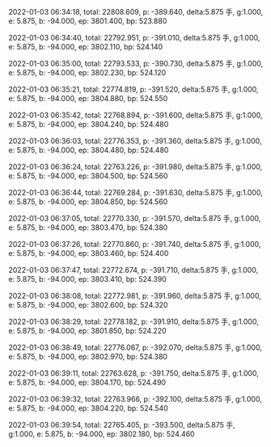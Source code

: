 2022-01-03 06:34:18, total: 22808.609, p: -389.640, delta:5.875 手, g:1.000, e: 5.875, b: -94.000, ep: 3801.400, bp: 523.880

2022-01-03 06:34:40, total: 22792.951, p: -391.010, delta:5.875 手, g:1.000, e: 5.875, b: -94.000, ep: 3802.110, bp: 524.140

2022-01-03 06:35:00, total: 22793.533, p: -390.730, delta:5.875 手, g:1.000, e: 5.875, b: -94.000, ep: 3802.230, bp: 524.120

2022-01-03 06:35:21, total: 22774.819, p: -391.520, delta:5.875 手, g:1.000, e: 5.875, b: -94.000, ep: 3804.880, bp: 524.550

2022-01-03 06:35:42, total: 22768.894, p: -391.600, delta:5.875 手, g:1.000, e: 5.875, b: -94.000, ep: 3804.240, bp: 524.480

2022-01-03 06:36:03, total: 22776.353, p: -391.360, delta:5.875 手, g:1.000, e: 5.875, b: -94.000, ep: 3804.480, bp: 524.480

2022-01-03 06:36:24, total: 22763.226, p: -391.980, delta:5.875 手, g:1.000, e: 5.875, b: -94.000, ep: 3804.500, bp: 524.560

2022-01-03 06:36:44, total: 22769.284, p: -391.630, delta:5.875 手, g:1.000, e: 5.875, b: -94.000, ep: 3804.850, bp: 524.560

2022-01-03 06:37:05, total: 22770.330, p: -391.570, delta:5.875 手, g:1.000, e: 5.875, b: -94.000, ep: 3803.470, bp: 524.380

2022-01-03 06:37:26, total: 22770.860, p: -391.740, delta:5.875 手, g:1.000, e: 5.875, b: -94.000, ep: 3803.460, bp: 524.400

2022-01-03 06:37:47, total: 22772.674, p: -391.710, delta:5.875 手, g:1.000, e: 5.875, b: -94.000, ep: 3803.410, bp: 524.390

2022-01-03 06:38:08, total: 22772.981, p: -391.960, delta:5.875 手, g:1.000, e: 5.875, b: -94.000, ep: 3802.600, bp: 524.320

2022-01-03 06:38:29, total: 22778.182, p: -391.910, delta:5.875 手, g:1.000, e: 5.875, b: -94.000, ep: 3801.850, bp: 524.220

2022-01-03 06:38:49, total: 22776.067, p: -392.070, delta:5.875 手, g:1.000, e: 5.875, b: -94.000, ep: 3802.970, bp: 524.380

2022-01-03 06:39:11, total: 22763.628, p: -391.750, delta:5.875 手, g:1.000, e: 5.875, b: -94.000, ep: 3804.170, bp: 524.490

2022-01-03 06:39:32, total: 22763.966, p: -392.100, delta:5.875 手, g:1.000, e: 5.875, b: -94.000, ep: 3804.220, bp: 524.540

2022-01-03 06:39:54, total: 22765.405, p: -393.500, delta:5.875 手, g:1.000, e: 5.875, b: -94.000, ep: 3802.180, bp: 524.460